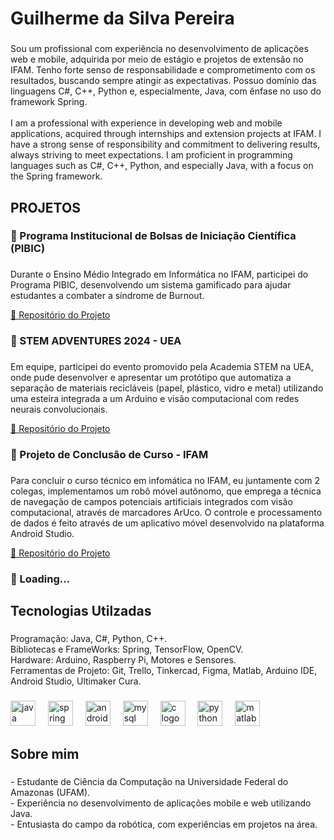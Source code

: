 <h1 align="left">Guilherme da Silva Pereira</h1>

###

<p align="left">Sou um profissional com experiência no desenvolvimento de aplicações web e mobile, adquirida por meio de estágio e projetos de extensão no IFAM. Tenho forte senso de responsabilidade e comprometimento com os resultados, buscando sempre atingir as expectativas. Possuo domínio das linguagens C#, C++, Python e, especialmente, Java, com ênfase no uso do framework Spring.<br><br>I am a professional with experience in developing web and mobile applications, acquired through internships and extension projects at IFAM. I have a strong sense of responsibility and commitment to delivering results, always striving to meet expectations. I am proficient in programming languages such as C#, C++, Python, and especially Java, with a focus on the Spring framework.

</p>

###

<h2 align="left">PROJETOS</h2>

###

<h3 align="left">📌 Programa Institucional de Bolsas de Iniciação Científica (PIBIC)</h3>

###

<p align="left">  Durante o Ensino Médio Integrado em Informática no IFAM, participei do Programa PIBIC, desenvolvendo um sistema gamificado para ajudar estudantes a combater a síndrome de Burnout.</p>
<a href="https://github.com/Guispf950/Projeto-Pibic" target="_blank">🔗 Repositório do Projeto</a>

###

<h3 align="left">📌 STEM ADVENTURES 2024 - UEA</h3>

###

<p align="left"> Em equipe, participei do evento promovido pela Academia STEM na UEA, onde pude desenvolver e apresentar um protótipo que automatiza a separação de materiais recicláveis (papel, plástico, vidro e metal) utilizando uma esteira integrada a um Arduino e visão computacional com redes neurais convolucionais.</p>
<a href="https://github.com/Guispf950/Projeto-Reciclagem" target="_blank">🔗 Repositório do Projeto</a>

###

<h3 align="left">📌 Projeto de Conclusão de Curso - IFAM</h3>

###

<p align="left"> Para concluir o curso técnico em infomática no IFAM, eu juntamente com 2 colegas, implementamos um robô móvel autônomo, que emprega a técnica de navegação de campos potenciais artificiais integrados com visão computacional, através de marcadores ArUco. O controle e processamento de dados é feito através de um aplicativo móvel desenvolvido na plataforma Android Studio.</p>
<a href="https://github.com/Guispf950/Carrinho-Autonomo" target="_blank">🔗 Repositório do Projeto</a>

<h3 align="left">📌 Loading...</h3>
 
###

<h2 align="left">Tecnologias Utilzadas</h2>

###

<p align="left">Programação: Java, C#, Python, C++. <br>Bibliotecas e FrameWorks: Spring, TensorFlow, OpenCV.<br>Hardware: Arduino, Raspberry Pi,  Motores e Sensores.<br>Ferramentas de Projeto: Git, Trello, Tinkercad, Figma, Matlab, Arduino IDE, Android Studio, Ultimaker Cura.</p>

###

<div align="left">
  <img src="https://skillicons.dev/icons?i=java" height="40" alt="java logo"  />
  <img width="12" />
  <img src="https://skillicons.dev/icons?i=spring" height="40" alt="spring logo"  />
  <img width="12" />
  <img src="https://skillicons.dev/icons?i=androidstudio" height="40" alt="androidstudio logo"  />
  <img width="12" />
  <img src="https://skillicons.dev/icons?i=mysql" height="40" alt="mysql logo"  />
  <img width="12" />
  <img src="https://skillicons.dev/icons?i=c" height="40" alt="c logo"  />
  <img width="12" />
  <img src="https://skillicons.dev/icons?i=py" height="40" alt="python logo"  />
  <img width="12" />
  <img src="https://skillicons.dev/icons?i=matlab" height="40" alt="matlab logo"  />
</div>

###

<h2 align="left">Sobre mim</h2>

###

<p align="left">- Estudante de Ciência da Computação na Universidade Federal do Amazonas (UFAM).<br>- Experiência no desenvolvimento de aplicações mobile e web utilizando Java.<br>- Entusiasta do campo da robótica, com experiências em projetos na área.</p>

###
